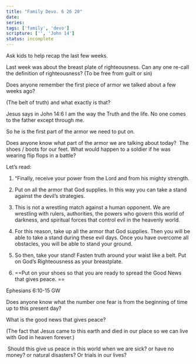 ```yaml
---
title: "Family Devo. 6 26 20"
date: 
series: 
tags: ['family', 'devo']
scripture: ['', 'John 14']
status: incomplete
---
```


Ask kids to help recap the last few weeks.

Last week was about the breast plate of righteousness. Can any one re-call the definition of righteousness? (To be free from guilt or sin)

Does anyone remember the first piece of armor we talked about a few weeks ago?

(The belt of truth) and what exactly is that?

Jesus says in John 14:6 I am the way the Truth and the life. No one comes to the father except through me.

So he is the first part of the armor we need to put on.

Does anyone know what part of the armor we are talking about today?
 The shoes / boots for our feet.
What would happen to a soldier if he was wearing flip flops in a battle?

Let’s read:
1. “Finally, receive your power from the Lord and from his mighty strength.

2. Put on all the armor that God supplies. In this way you can take a stand against the devil’s strategies.

3. This is not a wrestling match against a human opponent. We are wrestling with rulers, authorities, the powers who govern this world of darkness, and spiritual forces that control evil in the heavenly world.

4. For this reason, take up all the armor that God supplies. Then you will be able to take a stand during these evil days. Once you have overcome all obstacles, you will be able to stand your ground.

5. So then, take your stand! Fasten truth around your waist like a belt. Put on God’s Righteousness as your breastplate.

6. ==Put on your shoes so that you are ready to spread the Good News that gives peace. ==

‭‭Ephesians‬ ‭6:10-15‬ ‭GW‬‬

Does anyone know what the number one fear is from the beginning of time up to this present day?

What is the good news that gives peace?

(The fact that Jesus came to this earth and died in our place so we can live with God in heaven forever.)

 Should this give us peace in this world when we are sick? or have no money? or natural disasters? Or trials in our lives?
